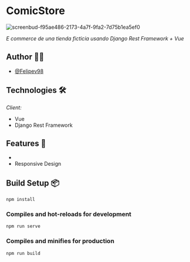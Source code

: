 # ComicStore

![screenbud-f95ae486-2173-4a7f-9fa2-7d75b1ea5ef0](https://user-images.githubusercontent.com/83327665/147714272-ea482a67-42a6-43b3-bc68-47e42a5c63b8.png)


_E commerce de una tienda ficticia usando Django Rest Framework + Vue_

## Author 🧑‍💼

- [@Felipev98](https://github.com/Felipev98/)

## Technologies 🛠️
_Client:_
* Vue 
* Django Rest Framework

## Features 📌

- 
- Responsive Design

## Build Setup 📦

```
npm install
```

### Compiles and hot-reloads for development
```
npm run serve
```

### Compiles and minifies for production
```
npm run build
```
